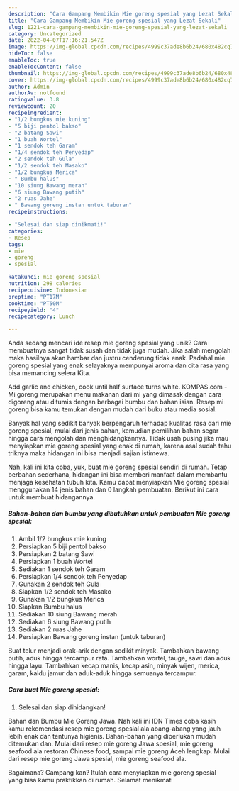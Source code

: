 ```yaml
---
description: "Cara Gampang Membikin Mie goreng spesial yang Lezat Sekali"
title: "Cara Gampang Membikin Mie goreng spesial yang Lezat Sekali"
slug: 1221-cara-gampang-membikin-mie-goreng-spesial-yang-lezat-sekali
category: Uncategorized
date: 2022-04-07T17:16:21.547Z
image: https://img-global.cpcdn.com/recipes/4999c37ade8b6b24/680x482cq70/mie-goreng-spesial-foto-resep-utama.jpg
hideToc: false
enableToc: true
enableTocContent: false
thumbnail: https://img-global.cpcdn.com/recipes/4999c37ade8b6b24/680x482cq70/mie-goreng-spesial-foto-resep-utama.jpg
cover: https://img-global.cpcdn.com/recipes/4999c37ade8b6b24/680x482cq70/mie-goreng-spesial-foto-resep-utama.jpg
author: Admin
authorAv: notfound
ratingvalue: 3.8
reviewcount: 20
recipeingredient:
- "1/2 bungkus mie kuning"
- "5 biji pentol bakso"
- "2 batang Sawi"
- "1 buah Wortel"
- "1 sendok teh Garam"
- "1/4 sendok teh Penyedap"
- "2 sendok teh Gula"
- "1/2 sendok teh Masako"
- "1/2 bungkus Merica"
- " Bumbu halus"
- "10 siung Bawang merah"
- "6 siung Bawang putih"
- "2 ruas Jahe"
- " Bawang goreng instan untuk taburan"
recipeinstructions:

- "Selesai dan siap dinikmati!"
categories:
- Resep
tags:
- mie
- goreng
- spesial

katakunci: mie goreng spesial 
nutrition: 298 calories
recipecuisine: Indonesian
preptime: "PT17M"
cooktime: "PT50M"
recipeyield: "4"
recipecategory: Lunch

---
```





Anda sedang mencari ide resep mie goreng spesial yang unik? Cara membuatnya sangat tidak susah dan tidak juga mudah. Jika salah mengolah maka hasilnya akan hambar dan justru cenderung tidak enak. Padahal mie goreng spesial yang enak selayaknya mempunyai aroma dan cita rasa yang bisa memancing selera Kita.





Add garlic and chicken, cook until half surface turns white. KOMPAS.com - Mi goreng merupakan menu makanan dari mi yang dimasak dengan cara digoreng atau ditumis dengan berbagai bumbu dan bahan isian. Resep mi goreng bisa kamu temukan dengan mudah dari buku atau media sosial.

Banyak hal yang sedikit banyak berpengaruh terhadap kualitas rasa dari mie goreng spesial, mulai dari jenis bahan, kemudian pemilihan bahan segar hingga cara mengolah dan menghidangkannya. Tidak usah pusing jika mau menyiapkan mie goreng spesial yang enak di rumah, karena asal sudah tahu triknya maka hidangan ini bisa menjadi sajian istimewa.






Nah, kali ini kita coba, yuk, buat mie goreng spesial sendiri di rumah. Tetap berbahan sederhana, hidangan ini bisa memberi manfaat dalam membantu menjaga kesehatan tubuh kita. Kamu dapat menyiapkan Mie goreng spesial menggunakan 14 jenis bahan dan 0 langkah pembuatan. Berikut ini cara untuk membuat hidangannya.

<!--inarticleads1-->

##### Bahan-bahan dan bumbu yang dibutuhkan untuk pembuatan Mie goreng spesial:

1. Ambil 1/2 bungkus mie kuning
1. Persiapkan 5 biji pentol bakso
1. Persiapkan 2 batang Sawi
1. Persiapkan 1 buah Wortel
1. Sediakan 1 sendok teh Garam
1. Persiapkan 1/4 sendok teh Penyedap
1. Gunakan 2 sendok teh Gula
1. Siapkan 1/2 sendok teh Masako
1. Gunakan 1/2 bungkus Merica
1. Siapkan  Bumbu halus
1. Sediakan 10 siung Bawang merah
1. Sediakan 6 siung Bawang putih
1. Sediakan 2 ruas Jahe
1. Persiapkan  Bawang goreng instan (untuk taburan)


Buat telur menjadi orak-arik dengan sedikit minyak. Tambahkan bawang putih, aduk hingga tercampur rata. Tambahkan wortel, tauge, sawi dan aduk hingga layu. Tambahkan kecap manis, kecap asin, minyak wijen, merica, garam, kaldu jamur dan aduk-aduk hingga semuanya tercampur. 

<!--inarticleads2-->

##### Cara buat Mie goreng spesial:


1. Selesai dan siap dihidangkan!

Bahan dan Bumbu Mie Goreng Jawa. Nah kali ini IDN Times coba kasih kamu rekomendasi resep mie goreng spesial ala abang-abang yang jauh lebih enak dan tentunya higienis. Bahan-bahan yang diperlukan mudah ditemukan dan. Mulai dari resep mie goreng Jawa spesial, mie goreng seafood ala restoran Chinese food, sampai mie goreng Aceh lengkap. Mulai dari resep mie goreng Jawa spesial, mie goreng seafood ala. 

Bagaimana? Gampang kan? Itulah cara menyiapkan mie goreng spesial yang bisa kamu praktikkan di rumah. Selamat menikmati
